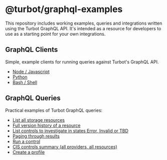 # @turbot/graphql-examples

This repository includes working examples, queries and integrations written using the
Turbot GraphQL API. It's intended as a resource for developers to use as a starting
point for your own integrations.


## GraphQL Clients

Simple, example clients for running queries against Turbot's GraphQL API.

* [Node / Javascript](./graphql/clients/node)
* [Python](./graphql/clients/python)
* [Bash / Shell](./graphql/clients/shell/README.md)


## GraphQL Queries

Practical examples of Turbot GraphQL queries:

* [List all storage resources](./graphql/queries/storage-resources.graphql)
* [Full version history of a resource](./graphql/queries/resource-history.graphql)
* [List controls to investigate in states Error, Invalid or TBD](./graphql/queries/controls-to-investigate.graphql)
* [Paging through results](./graphql/queries/paging.graphql)
* [Run a control](./graphql/queries/run-control.graphql)
* [CIS controls summary (all providers, all resources)](./graphql/queries/cis-controls-summary.graphql)
* [Create a profile](./graphql/queries/create_profile.graphql)
